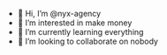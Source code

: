 - 👋 Hi, I’m @nyx-agency
- 👀 I’m interested in make money
- 🌱 I’m currently learning everything
- 💞️ I’m looking to collaborate on nobody
